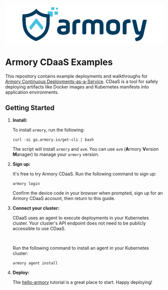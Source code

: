 ![Armory Logo](./assets/armory.svg)

# Armory CDaaS Examples

This repository contains example deployments and walkthroughs for [Armory Continuous Deployments-as-a-Service](https://docs.armory.io/cd-as-a-service/).
CDaaS is a tool for safely deploying artifacts like Docker images and Kubernetes manifests into application environments.

## Getting Started

1. **Install:**

    To install `armory`, run the following:

    ```shell
    curl -sL go.armory.io/get-cli | bash
    ```

    The script will install `armory` and `avm`. You can use `avm` (**A**rmory **V**ersion **M**anager) to manage your `armory` version. 

2. **Sign up:**

    It's free to try Armory CDaaS. Run the following command to sign up:

    ```shell
    armory login
    ```

    Confirm the device code in your browser when prompted, sign up for an Armory CDaaS account, then return to this guide.

3. **Connect your cluster:**
    
    CDaaS uses an agent to execute deployments in your Kubernetes cluster. Your cluster's API endpoint does not need
    to be publicly accessible to use CDaaS.  

    <br/>

    Run the following command to install an agent in your Kubernetes cluster:

    ```shell
    armory agent install
    ```

4. **Deploy:**

    The [hello-armory](/hello-armory) tutorial is a great place to start. Happy deploying!
